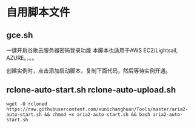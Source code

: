 # 自用脚本文件

## gce.sh
一键开启谷歌云服务器密码登录功能
本脚本也适用于AWS EC2/Lightsail, AZURE。。。。

创建实例时，点击添加启动脚本，复制下面代码，然后等待实例开通。


## rclone-auto-start.sh rclone-auto-upload.sh
```
wget -O rcloned https://raw.githubusercontent.com/xunichanghuan/Tools/master/aria2-auto-start.sh && chmod +x aria2-auto-start.sh && bash aria2-auto-start.sh
```
